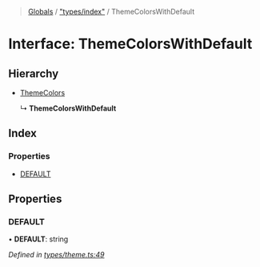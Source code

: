 > [Globals](../README.md) / ["types/index"](../modules/_types_index_.md) / ThemeColorsWithDefault

# Interface: ThemeColorsWithDefault

## Hierarchy

* [ThemeColors](_index_.themecolors.md)

  ↳ **ThemeColorsWithDefault**

## Index

### Properties

* [DEFAULT](_types_index_.themecolorswithdefault.md#default)

## Properties

### DEFAULT

•  **DEFAULT**: string

*Defined in [types/theme.ts:49](https://github.com/kenoxa/beamwind/blob/main/packages/beamwind/src/types/theme.ts#L49)*
